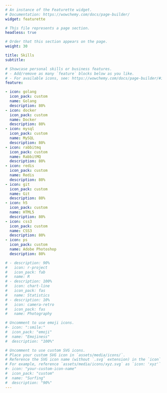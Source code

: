 ```yaml
---
# An instance of the Featurette widget.
# Documentation: https://wowchemy.com/docs/page-builder/
widget: featurette

# This file represents a page section.
headless: true

# Order that this section appears on the page.
weight: 30

title: Skills
subtitle:

# Showcase personal skills or business features.
# - Add/remove as many `feature` blocks below as you like.
# - For available icons, see: https://wowchemy.com/docs/page-builder/#icons
feature:

- icon: golang
  icon_pack: custom
  name: Golang
  description: 80%
- icon: docker
  icon_pack: custom
  name: Docker
  description: 80%
- icon: mysql
  icon_pack: custom
  name: MySQL
  description: 80%
- icon: rabbitmq
  icon_pack: custom
  name: RabbitMQ
  description: 80%
- icon: redis
  icon_pack: custom
  name: Redis
  description: 80%
- icon: git
  icon_pack: custom
  name: Git
  description: 80%
- icon: h5
  icon_pack: custom
  name: HTML5
  description: 80%
- icon: css3
  icon_pack: custom
  name: CSS3
  description: 80%
- icon: ps
  icon_pack: custom
  name: Adobe Photoshop
  description: 80%

# - description: 90%
#   icon: r-project
#   icon_pack: fab
#   name: R
# - description: 100%
#   icon: chart-line
#   icon_pack: fas
#   name: Statistics
# - description: 10%
#   icon: camera-retro
#   icon_pack: fas
#   name: Photography

# Uncomment to use emoji icons.
#- icon: ":smile:"
#  icon_pack: "emoji"
#  name: "Emojiness"
#  description: "100%"  

# Uncomment to use custom SVG icons.
# Place your custom SVG icon in `assets/media/icons/`.
# Reference the SVG icon name (without `.svg` extension) in the `icon` field.
# For example, reference `assets/media/icons/xyz.svg` as `icon: 'xyz'`
#- icon: "your-custom-icon-name"
#  icon_pack: "custom"
#  name: "Surfing"
#  description: "90%"
---
```

